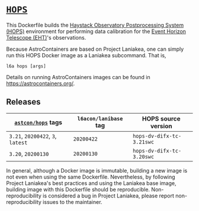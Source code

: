 # [`HOPS`][1]

This Dockerfile builds the [Haystack Observatory Postprocessing System
(HOPS)](https://www.haystack.mit.edu/tech/vlbi/hops.html) environment
for performing data calibration for the [Event Horizon Telescope
(EHT)](https://eventhorizontelescope.org/)'s observations.

Because AstroContainers are based on Project Laniakea, one can simply
run this HOPS Docker image as a Laniakea subcommand.
That is,

    l6a hops [args]

Details on running AstroContainers images can be found in
https://astrocontainers.org/.

## Releases

[`astcon/hops`][1] tags | `l6acon/lanibase` tag | HOPS source version
--- | --- | ---
`3.21`, `20200422`, `3`, `latest` | `20200422` | `hops-dv-difx-tc-3.21swc`
`3.20`, `20200130`                | `20200130` | `hops-dv-difx-tc-3.20swc`

In general, although a Docker image is immutable, building a new image
is not even when using the same Dockerfile.
Nevertheless, by following Project Laniakea's best practices and using
the Laniakea base image, building image with this Dockerfile should be
reproducible.
Non-reproducibility is considered a bug in Project Laniakea, please
report non-reproducibility issues to the maintainer.

[1]: https://hub.docker.com/repository/docker/astcon/hops
